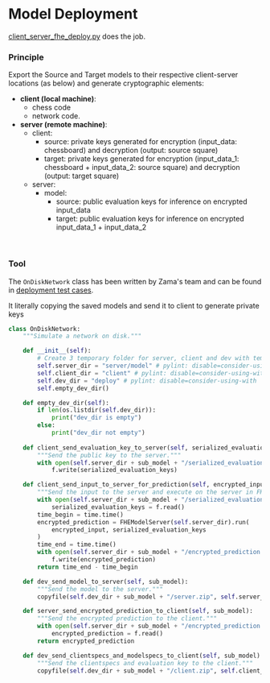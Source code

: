 # Model Deployment

[client_server_fhe_deploy.py](../server_cloud/client_server_fhe_deploy.py) does the job.<br>

### Principle

Export the Source and Target models to their respective client-server locations (as below) and generate cryptographic elements:<br>

- **client (local machine)**:
    - chess code
    - network code.
- **server (remote machine)**:
    - client:
        - source: private keys generated for encryption (input_data: chessboard) and decryption (output: source square)
        - target: private keys generated for encryption (input_data_1: chessboard + input_data_2: source square) and decryption (output: target square)
    - server:
        - model:
            - source: public evaluation keys for inference on encrypted input_data
            - target: public evaluation keys for inference on encrypted input_data_1 + input_data_2

<br>


### Tool
The ```OnDiskNetwork``` class has been written by Zama's team and can be found in [deployment test cases](https://github.com/zama-ai/concrete-ml/tree/9096a9d4f106b486532ec77a26a2cb8e423ebcf1/tests/deployment).<br>

It literally copying the saved models and send it to client to generate private keys
```python
class OnDiskNetwork:
    """Simulate a network on disk."""

    def __init__(self):
        # Create 3 temporary folder for server, client and dev with tempfile
        self.server_dir = "server/model" # pylint: disable=consider-using-with
        self.client_dir = "client" # pylint: disable=consider-using-with
        self.dev_dir = "deploy" # pylint: disable=consider-using-with
        self.empty_dev_dir()

    def empty_dev_dir(self):
        if len(os.listdir(self.dev_dir)):
            print("dev_dir is empty")
        else:
            print("dev_dir not empty")
    
    def client_send_evaluation_key_to_server(self, serialized_evaluation_keys, sub_model):
        """Send the public key to the server."""
        with open(self.server_dir + sub_model + "/serialized_evaluation_keys.ekl", "wb") as f:
            f.write(serialized_evaluation_keys)

    def client_send_input_to_server_for_prediction(self, encrypted_input, sub_model):
        """Send the input to the server and execute on the server in FHE."""
        with open(self.server_dir + sub_model + "/serialized_evaluation_keys.ekl", "rb") as f:
            serialized_evaluation_keys = f.read()
        time_begin = time.time()
        encrypted_prediction = FHEModelServer(self.server_dir).run(
            encrypted_input, serialized_evaluation_keys
        )
        time_end = time.time()
        with open(self.server_dir + sub_model + "/encrypted_prediction.enc", "wb") as f:
            f.write(encrypted_prediction)
        return time_end - time_begin

    def dev_send_model_to_server(self, sub_model):
        """Send the model to the server."""
        copyfile(self.dev_dir + sub_model + "/server.zip", self.server_dir + sub_model + "/server.zip")

    def server_send_encrypted_prediction_to_client(self, sub_model):
        """Send the encrypted prediction to the client."""
        with open(self.server_dir + sub_model + "/encrypted_prediction.enc", "rb") as f:
            encrypted_prediction = f.read()
        return encrypted_prediction

    def dev_send_clientspecs_and_modelspecs_to_client(self, sub_model):
        """Send the clientspecs and evaluation key to the client."""
        copyfile(self.dev_dir + sub_model + "/client.zip", self.client_dir + sub_model + "/client.zip")

```